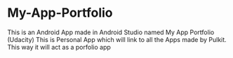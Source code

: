 # My-App-Portfolio
This is an Android App made in Android Studio named My App Portfolio (Udacity)
This is Personal App which will link to all the Apps made by Pulkit.
This way it will act as a porfolio app
